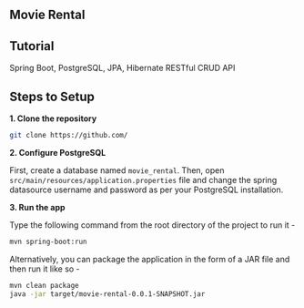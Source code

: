 ## Movie Rental

## Tutorial

Spring Boot, PostgreSQL, JPA, Hibernate RESTful CRUD API

## Steps to Setup

**1. Clone the repository**

```bash
git clone https://github.com/
```

**2. Configure PostgreSQL**

First, create a database named `movie_rental`. Then, open `src/main/resources/application.properties` file and change the spring datasource username and password as per your PostgreSQL installation.

**3. Run the app**

Type the following command from the root directory of the project to run it -

```bash
mvn spring-boot:run
```

Alternatively, you can package the application in the form of a JAR file and then run it like so -

```bash
mvn clean package
java -jar target/movie-rental-0.0.1-SNAPSHOT.jar
```